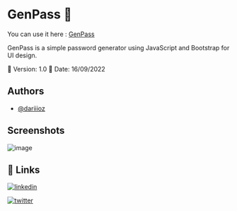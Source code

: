 
# GenPass 🔑

You can use it here : [GenPass](https://www.genpass.cappelleaymeric.fr)

GenPass is a simple password generator using JavaScript and Bootstrap for UI design. 

📌 Version: 1.0
📌 Date: 16/09/2022


## Authors

- [@dariiioz](https://github.com/dariiioz)


## Screenshots

![image](https://user-images.githubusercontent.com/26320684/223683906-999378ce-c9bc-42b5-a501-bfafbecf9bf8.png)

## 🔗 Links
[![linkedin](https://img.shields.io/badge/linkedin-0A66C2?style=for-the-badge&logo=linkedin&logoColor=white)](https://fr.linkedin.com/in/aymeric-cappelle-65a4a113a)

[![twitter](https://img.shields.io/badge/twitter-1DA1F2?style=for-the-badge&logo=twitter&logoColor=white)](https://twitter.com/capaym_dev)
